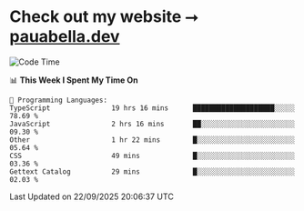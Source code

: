 # Check out my website ⭢ [pauabella.dev](https://pauabella.dev)

<!--START_SECTION:waka-->
![Code Time](http://img.shields.io/badge/Code%20Time-4%2C822%20hrs%2023%20mins-blue)

📊 **This Week I Spent My Time On** 

```text
💬 Programming Languages: 
TypeScript               19 hrs 16 mins      ████████████████████░░░░░   78.69 % 
JavaScript               2 hrs 16 mins       ██░░░░░░░░░░░░░░░░░░░░░░░   09.30 % 
Other                    1 hr 22 mins        █░░░░░░░░░░░░░░░░░░░░░░░░   05.64 % 
CSS                      49 mins             █░░░░░░░░░░░░░░░░░░░░░░░░   03.36 % 
Gettext Catalog          29 mins             █░░░░░░░░░░░░░░░░░░░░░░░░   02.03 % 
```


 Last Updated on 22/09/2025 20:06:37 UTC
<!--END_SECTION:waka-->
